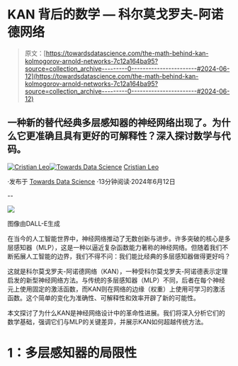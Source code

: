 # KAN 背后的数学 — 科尔莫戈罗夫-阿诺德网络

> 原文：[https://towardsdatascience.com/the-math-behind-kan-kolmogorov-arnold-networks-7c12a164ba95?source=collection_archive---------0-----------------------#2024-06-12](https://towardsdatascience.com/the-math-behind-kan-kolmogorov-arnold-networks-7c12a164ba95?source=collection_archive---------0-----------------------#2024-06-12)

## 一种新的替代经典多层感知器的神经网络出现了。为什么它更准确且具有更好的可解释性？深入探讨数学与代码。

[](https://medium.com/@cristianleo120?source=post_page---byline--7c12a164ba95--------------------------------)[![Cristian Leo](../Images/99074292e7dfda50cf50a790b8deda79.png)](https://medium.com/@cristianleo120?source=post_page---byline--7c12a164ba95--------------------------------)[](https://towardsdatascience.com/?source=post_page---byline--7c12a164ba95--------------------------------)[![Towards Data Science](../Images/a6ff2676ffcc0c7aad8aaf1d79379785.png)](https://towardsdatascience.com/?source=post_page---byline--7c12a164ba95--------------------------------) [Cristian Leo](https://medium.com/@cristianleo120?source=post_page---byline--7c12a164ba95--------------------------------)

·发布于 [Towards Data Science](https://towardsdatascience.com/?source=post_page---byline--7c12a164ba95--------------------------------) ·13分钟阅读·2024年6月12日

--

![](../Images/87b3c9f64523d22f8562872e8b827883.png)

图像由DALL-E生成

在当今的人工智能世界中，神经网络推动了无数创新与进步。许多突破的核心是多层感知器（MLP），这是一种以逼近复杂函数能力著称的神经网络。但随着我们不断拓展人工智能的边界，我们不得不问：我们能比经典的多层感知器做得更好吗？

这就是科尔莫戈罗夫-阿诺德网络（KAN），一种受科尔莫戈罗夫-阿诺德表示定理启发的新型神经网络方法。与传统的多层感知器（MLP）不同，后者在每个神经元上使用固定的激活函数，而KAN则在网络的边缘（权重）上使用可学习的激活函数。这个简单的变化为准确性、可解释性和效率开辟了新的可能性。

本文探讨了为什么KAN是神经网络设计中的革命性进展。我们将深入分析它们的数学基础，强调它们与MLP的关键差异，并展示KAN如何超越传统方法。

# 1：多层感知器的局限性
